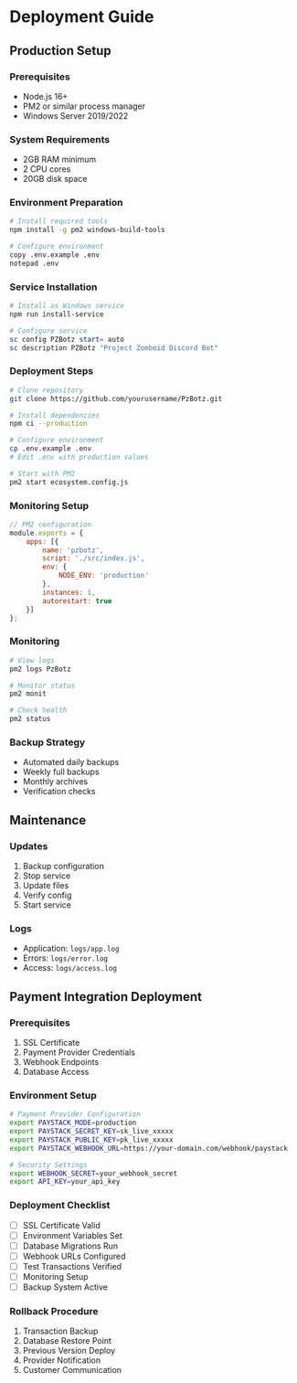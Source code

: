 # Deployment Guide

## Production Setup

### Prerequisites
- Node.js 16+
- PM2 or similar process manager
- Windows Server 2019/2022

### System Requirements
- 2GB RAM minimum
- 2 CPU cores
- 20GB disk space

### Environment Preparation
```bash
# Install required tools
npm install -g pm2 windows-build-tools

# Configure environment
copy .env.example .env
notepad .env
```

### Service Installation
```powershell
# Install as Windows service
npm run install-service

# Configure service
sc config PZBotz start= auto
sc description PZBotz "Project Zomboid Discord Bot"
```

### Deployment Steps
```bash
# Clone repository
git clone https://github.com/yourusername/PzBotz.git

# Install dependencies
npm ci --production

# Configure environment
cp .env.example .env
# Edit .env with production values

# Start with PM2
pm2 start ecosystem.config.js
```

### Monitoring Setup
```javascript
// PM2 configuration
module.exports = {
    apps: [{
        name: 'pzbotz',
        script: './src/index.js',
        env: {
            NODE_ENV: 'production'
        },
        instances: 1,
        autorestart: true
    }]
};
```

### Monitoring
```bash
# View logs
pm2 logs PzBotz

# Monitor status
pm2 monit

# Check health
pm2 status
```

### Backup Strategy
- Automated daily backups
- Weekly full backups
- Monthly archives
- Verification checks

## Maintenance

### Updates
1. Backup configuration
2. Stop service
3. Update files
4. Verify config
5. Start service

### Logs
- Application: `logs/app.log`
- Errors: `logs/error.log`
- Access: `logs/access.log`

## Payment Integration Deployment

### Prerequisites
1. SSL Certificate
2. Payment Provider Credentials
3. Webhook Endpoints
4. Database Access

### Environment Setup
```bash
# Payment Provider Configuration
export PAYSTACK_MODE=production
export PAYSTACK_SECRET_KEY=sk_live_xxxxx
export PAYSTACK_PUBLIC_KEY=pk_live_xxxxx
export PAYSTACK_WEBHOOK_URL=https://your-domain.com/webhook/paystack

# Security Settings
export WEBHOOK_SECRET=your_webhook_secret
export API_KEY=your_api_key
```

### Deployment Checklist
- [ ] SSL Certificate Valid
- [ ] Environment Variables Set
- [ ] Database Migrations Run
- [ ] Webhook URLs Configured
- [ ] Test Transactions Verified
- [ ] Monitoring Setup
- [ ] Backup System Active

### Rollback Procedure
1. Transaction Backup
2. Database Restore Point
3. Previous Version Deploy
4. Provider Notification
5. Customer Communication
